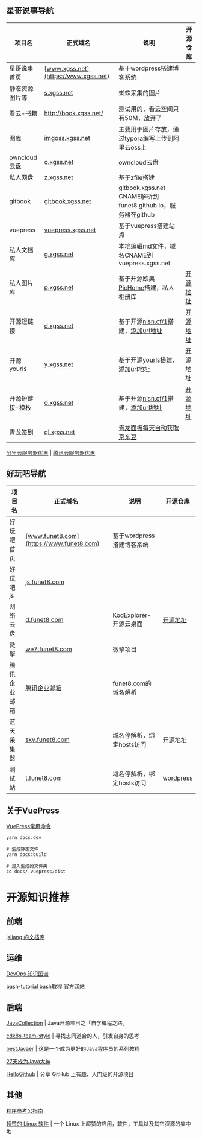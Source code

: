 ## 星哥说事导航

| 项目名          | **正式域名**                                   | 说明                                                         | 开源仓库                                      |
| --------------- | ---------------------------------------------- | ------------------------------------------------------------ | --------------------------------------------- |
| 星哥说事首页    | [www.xgss.net](https://www.xgss.net)           | 基于wordpress搭建博客系统                                    |                                               |
| 静态资源图片等  | [s.xgss.net](https://s.xgss.net)               | 蜘蛛采集的图片                                               |                                               |
| 看云-书籍       | http://book.xgss.net/                          | 测试用的，看云空间只有50M，放弃了                            |                                               |
| 图库            | [imgoss.xgss.net](https://imgoss.xgss.net)     | 主要用于图片存放，通过typora编写上传到阿里云oss上            |                                               |
| owncloud云盘    | [o.xgss.net](https://o.xgss.net)               | owncloud云盘                                                 |                                               |
| 私人网盘        | [z.xgss.net](https://z.xgss.net)               | 基于zfile搭建                                                |                                               |
| gitbook         | [gitbook.xgss.net](http://gitbook.xgss.net/)   | gitbook.xgss.net CNAME解析到  funet8.github.io，服务器在github |                                               |
| vuepress        | [vuepress.xgss.net](http://vuepress.xgss.net/) | 基于vuepress搭建站点                                         |                                               |
| 私人文档库      | [g.xgss.net](http://g.xgss.net/)               | 本地编辑md文件，域名CNAME到 vuepress.xgss.net                |                                               |
| 私人图片库      | [p.xgss.net](http://p.xgss.net/)               | 基于开源欧奥[PicHome](https://oaooa.com/pichome.html)搭建，私人相册库 | [开源地址](https://gitee.com/zyx0814/Pichome) |
| 开源短链接      | [d.xgss.net](http://d.xgss.net)                | 基于开源[nlsn.cf/1](https://nlsn.cf/1)搭建，[添加url地址](http://d.xgss.net/4) | [开源地址](http://d.xgss.net/5)               |
| 开源yourls      | [y.xgss.net](http://y.xgss.net)                | 基于开源[yourls](http://y.xgss.net/yourls)搭建，[添加url地址](http://y.xgss.net/admin) | [开源地址](http://y.xgss.net/yourls)          |
| 开源短链接-模板 | [d.xgss.net](http://d.xgss.net)                | 基于开源[nlsn.cf/1](https://nlsn.cf/1)搭建，[添加url地址](http://d.xgss.net/4) | [开源地址](http://d.xgss.net/5)               |
| 青龙签到        | [ql.xgss.net](http://ql.xgss.net)              | [青龙面板每天自动获取京东豆](doc/internet/qinglong_jingdongdou.md) |                                               |



[阿里云服务器优惠](http://y.xgss.net/aliyun) | [腾讯云服务器优惠](http://y.xgss.net/tx)



## 好玩吧导航

| 项目名       | **正式域名**                                | 说明                      | 开源仓库                                            |
| ------------ | ------------------------------------------- | ------------------------- | --------------------------------------------------- |
| 好玩吧首页   | [www.funet8.com](https://www.funet8.com)    | 基于wordpress搭建博客系统 |                                                     |
| 好玩吧js     | [js.funet8.com](http://js.funet8.com)       |                           |                                                     |
| 网络云盘     | [d.funet8.com](http://d.funet8.com)         | KodExplorer-开源云桌面    | [开源地址](https://gitee.com/kalcaddle/KODExplorer) |
| 微擎         | [we7.funet8.com](https://we7.funet8.com/)   | 微擎项目                  |                                                     |
| 腾讯企业邮箱 | [腾讯企业邮箱](https://exmail.qq.com/login) | funet8.com的域名解析      |                                                     |
| 蓝天采集器   | [sky.funet8.com](http://sky.funet8.com)     | 域名停解析，绑定hosts访问 | [开源地址](https://gitee.com/zorlan/skycaiji)       |
| 测试站       | [t.funet8.com](http://t.funet8.com)         | 域名停解析，绑定hosts访问 | wordpress                                           |



## 关于VuePress

[VuePress常用命令](README-vuepress.md)

```
yarn docs:dev

# 生成静态文件
yarn docs:build

# 进入生成的文件夹
cd docs/.vuepress/dist
```



# 开源知识推荐



## 前端

[jsliang 的文档库](https://github.com/LiangJunrong/document-library)



## 运维

[DevOps 知识图谱](https://github.com/tsejx/devops-guidebook)

[bash-tutorial bash教程](https://github.com/wangdoc/bash-tutorial) [官方网站](https://wangdoc.com/bash/)



## 后端

[JavaCollection](https://github.com/hansonwang99/JavaCollection) | Java开源项目之「自学编程之路」

[cdk8s-team-style](https://github.com/cdk8s/cdk8s-team-style) | 寻找志同道合的人，引发自身的思考

[bestJavaer](https://github.com/crisxuan/bestJavaer) | 这是一个成为更好的Java程序员的系列教程

[27天成为Java大神](https://github.com/DuGuQiuBai/Java)

[HelloGithub](https://github.com/521xueweihan/HelloGitHub) | 分享 GitHub 上有趣、入门级的开源项目



## 其他

[程序员考公指南](https://github.com/coder2gwy/coder2gwy)

[超赞的 Linux 软件](https://github.com/alim0x/Awesome-Linux-Software-zh_CN) | 一个 Linux 上超赞的应用，软件，工具以及其它资源的集中地









